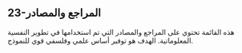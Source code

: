 ## 23-المراجع والمصادر

هذه القائمة تحتوي على المراجع والمصادر التي تم استخدامها في تطوير النفسية المعلوماتية. الهدف هو توفير أساس علمي وفلسفي قوي للنموذج.
